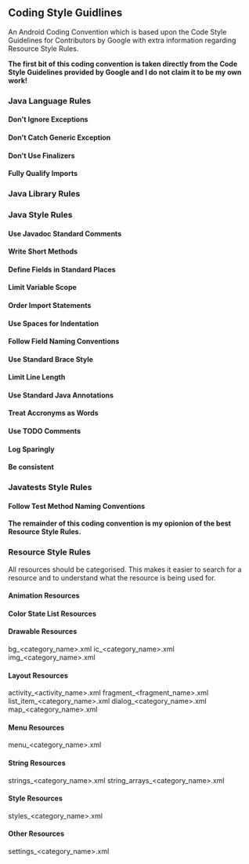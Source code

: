 ## Coding Style Guidlines

An Android Coding Convention which is based upon the Code Style Guidelines for Contributors by Google with extra information regarding Resource Style Rules.

**The first bit of this coding convention is taken directly from the Code Style Guidelines provided by Google and I do not claim it to be my own work!**

### Java Language Rules

#### Don't Ignore Exceptions

#### Don't Catch Generic Exception

#### Don't Use Finalizers

#### Fully Qualify Imports

### Java Library Rules

### Java Style Rules

#### Use Javadoc Standard Comments

#### Write Short Methods

#### Define Fields in Standard Places

#### Limit Variable Scope

#### Order Import Statements

#### Use Spaces for Indentation

#### Follow Field Naming Conventions

#### Use Standard Brace Style

#### Limit Line Length

#### Use Standard Java Annotations

#### Treat Accronyms as Words

#### Use TODO Comments

#### Log Sparingly

#### Be consistent

### Javatests Style Rules

#### Follow Test Method Naming Conventions

**The remainder of this coding convention is my opionion of the best Resource Style Rules.**

### Resource Style Rules

All resources should be categorised. This makes it easier to search for a resource and to understand what the resource is being used for.

#### Animation Resources

#### Color State List Resources

#### Drawable Resources

bg_<category_name>.xml
ic_<category_name>.xml
img_<category_name>.xml

#### Layout Resources

activity_<activity_name>.xml
fragment_<fragment_name>.xml
list_item_<category_name>.xml
dialog_<category_name>.xml
map_<category_name>.xml

#### Menu Resources

menu_<category_name>.xml

#### String Resources

strings_<category_name>.xml
string_arrays_<category_name>.xml

#### Style Resources

styles_<category_name>.xml

#### Other Resources

settings_<category_name>.xml

